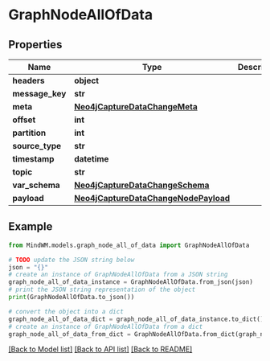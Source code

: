 # GraphNodeAllOfData


## Properties

Name | Type | Description | Notes
------------ | ------------- | ------------- | -------------
**headers** | **object** |  | 
**message_key** | **str** |  | 
**meta** | [**Neo4jCaptureDataChangeMeta**](Neo4jCaptureDataChangeMeta.md) |  | 
**offset** | **int** |  | 
**partition** | **int** |  | 
**source_type** | **str** |  | 
**timestamp** | **datetime** |  | 
**topic** | **str** |  | 
**var_schema** | [**Neo4jCaptureDataChangeSchema**](Neo4jCaptureDataChangeSchema.md) |  | 
**payload** | [**Neo4jCaptureDataChangeNodePayload**](Neo4jCaptureDataChangeNodePayload.md) |  | 

## Example

```python
from MindWM.models.graph_node_all_of_data import GraphNodeAllOfData

# TODO update the JSON string below
json = "{}"
# create an instance of GraphNodeAllOfData from a JSON string
graph_node_all_of_data_instance = GraphNodeAllOfData.from_json(json)
# print the JSON string representation of the object
print(GraphNodeAllOfData.to_json())

# convert the object into a dict
graph_node_all_of_data_dict = graph_node_all_of_data_instance.to_dict()
# create an instance of GraphNodeAllOfData from a dict
graph_node_all_of_data_from_dict = GraphNodeAllOfData.from_dict(graph_node_all_of_data_dict)
```
[[Back to Model list]](../README.md#documentation-for-models) [[Back to API list]](../README.md#documentation-for-api-endpoints) [[Back to README]](../README.md)


